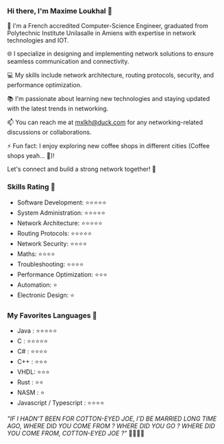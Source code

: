 ### Hi there, I'm Maxime Loukhal 👋

🔭 I'm a French accredited Computer-Science Engineer, graduated from Polytechnic Institute Unilasalle in Amiens with expertise in network technologies and IOT.

🌐 I specialize in designing and implementing network solutions to ensure seamless communication and connectivity.

💻 My skills include network architecture, routing protocols, security, and performance optimization.

📚 I'm passionate about learning new technologies and staying updated with the latest trends in networking.

📫 You can reach me at mxlkh@duck.com for any networking-related discussions or collaborations.

⚡ Fun fact: I enjoy exploring new coffee shops in different cities (Coffee shops yeah... 👀)!

Let's connect and build a strong network together! 🚀

### Skills Rating 🌟

- Software Development: ⭐️⭐️⭐️⭐️⭐️
- System Administration: ⭐️⭐️⭐️⭐️⭐️
- Network Architecture: ⭐️⭐️⭐️⭐️⭐️
- Routing Protocols: ⭐️⭐️⭐️⭐️⭐️
- Network Security: ⭐️⭐️⭐️⭐️
- Maths: ⭐️⭐️⭐️⭐
- Troubleshooting: ⭐️⭐️⭐️⭐️
- Performance Optimization: ⭐️⭐️⭐️
- Automation: ⭐️
- Electronic Design: ⭐️

### My Favorites Languages 🐞

- Java : ⭐️⭐️⭐️⭐️⭐️
- C : ⭐️⭐️⭐️⭐️⭐️
- C# : ⭐️⭐️⭐️⭐️
- C++ : ⭐️⭐️⭐️
- VHDL: ⭐️⭐️⭐️
- Rust : ⭐️⭐️
- NASM : ⭐
- Javascript / Typescript : ⭐️⭐️⭐️⭐️


*"IF I HADN'T BEEN FOR COTTON-EYED JOE, I'D BE MARRIED LONG TIME AGO, WHERE DID YOU COME FROM ? WHERE DID YOU GO ? WHERE DID YOU COME FROM, COTTON-EYED JOE ?"* 🦅🦅🦅🤠
<!--
**nakira974/nakira974** is a ✨ _special_ ✨ repository because its `README.md` (this file) appears on your GitHub profile.

Here are some ideas to get you started:

- 🔭 I’m currently working on ...
- 🌱 I’m currently learning ...
- 👯 I’m looking to collaborate on ...
- 🤔 I’m looking for help with ...
- 💬 Ask me about ...
- 📫 How to reach me: ...
- 😄 Pronouns: ...
- ⚡ Fun fact: ...
-->
